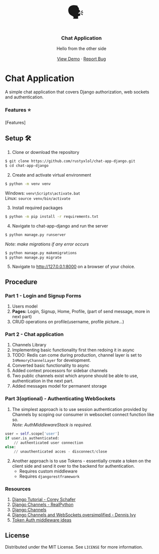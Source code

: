 <!-- PROJECT LOGO -->
<br />
<p align="center">
  <span style="font-family:Papyrus; font-size:50px;">🗣📢</span>
  <h3 align="center">Chat Application</h3>

  <p align="center">
    Hello from the other side
    <br />
    <br />
    <a href="https://local-library-deployment.herokuapp.com/">View Demo</a>
    ·
    <a href="https://github.com/rustyxlol/LocalLibrary/issues">Report Bug</a>


  </p>
</p>

# Chat Application 

A simple chat application that covers Django authorization, web sockets and authentication.

### Features ⭐

[Features]

## Setup 🛠
1. Clone or download the repository  
```bash
$ git clone https://github.com/rustyxlol/chat-app-django.git
$ cd chat-app-django
```
2. Create and activate virtual environment
```bash
$ python -m venv venv
```
Windows: `venv\Scripts\activate.bat`  
Linux: `source venv/bin/activate`

3. Install required packages
```bash
$ python -m pip install -r requirements.txt
```

4. Navigate to chat-app-django and run the server
```bash
$ python manage.py runserver
```
*Note: make migrations if any error occurs*
```bash
$ python manage.py makemigrations
$ python manage.py migrate
```

5. Navigate to http://127.0.0.1:8000 on a browser of your choice.

## Procedure
### Part 1 - Login and Signup Forms
1. Users model
2. **Pages:** Login, Signup, Home, Profile, (part of send message, more in next part)
3. CRUD operations on profile(username, profile picture...)
### Part 2 - Chat application
1. Channels Library 
2. Implementing basic functionality first then redoing it in async
3. TODO: Redis can come during production, channel layer is set to `InMemoryChannelLayer` for development.
4. Converted basic functionality to async
5. Added context processors for sidebar channels
6. Two public channels exist which anyone should be able to use, authentication in the next part.
7. Added messages model for permanent storage
### Part 3(optional) - Authenticating WebSockets

1. The simplest approach is to use session authentication provided by Channels by scoping our consumer in websocket connect function like so.  
*Note: AuthMiddlewareStack is required.*
```py
user = self.scope['user']
if user.is_authenticated:
    // authenticated user connection 
else:
    // unauthenticated acces - disconnect/close
```
2. Another approach is to use Tokens - essentially create a token on the client side and send it over to the backend for authentication.  
   * Requires custom middleware
   * Requires `djangorestframework`



### Resources
1. [Django Tutorial - Corey Schafer](https://www.youtube.com/watch?v=UmljXZIypDc&list=PL-osiE80TeTtoQCKZ03TU5fNfx2UY6U4p) 
2. [Django Channels - RealPython](https://realpython.com/getting-started-with-django-channels/)
3. [Django Channels](https://channels.readthedocs.io/)
4. [Django Channels and WebSockets oversimplified - Dennis Ivy](https://www.youtube.com/watch?v=cw8-KFVXpTE)
5. [Token Auth middleware ideas](https://gist.github.com/rluts/22e05ed8f53f97bdd02eafdf38f3d60a)

## License

Distributed under the MIT License. See `LICENSE` for more information.
